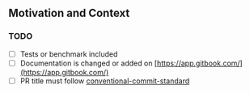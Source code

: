 <!--
Thank you for your pull request. Please provide a description above and review
the requirements below.

Contributors guide: https://github.com/wundergraph/cloud/blob/main/CONTRIBUTING.md
Squashed commit must follow https://www.conventionalcommits.org/en/v1.0.0/ so we can generate the changelog.
-->

## Motivation and Context

<!--
Why is this change required? What problem does it solve? Which issues are linked?
Please try to describe in detail the impact of this change. Add screenshots if it helps.
-->

### TODO

- [ ] Tests or benchmark included
- [ ] Documentation is changed or added on [https://app.gitbook.com/](https://app.gitbook.com/)
- [ ] PR title must follow [conventional-commit-standard](https://github.com/wundergraph/wundergraph/blob/main/CONTRIBUTING.md#conventional-commit-standard)
